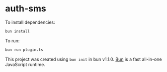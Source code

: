 # auth-sms

To install dependencies:

```bash
bun install
```

To run:

```bash
bun run plugin.ts
```

This project was created using `bun init` in bun v1.1.0. [Bun](https://bun.sh) is a fast all-in-one JavaScript runtime.
